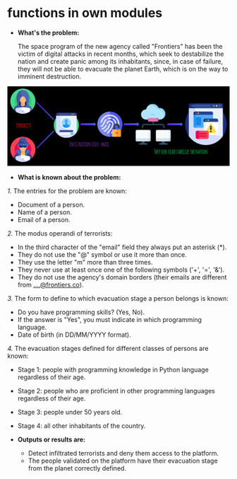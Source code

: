 # functions in own modules


- **What's the problem:**

    The space program of the new agency called "Frontiers" has been the victim of digital attacks in recent months, which seek to destabilize the nation and create panic among its inhabitants, since, in case of failure, they will not be able to evacuate the planet Earth, which is on the way to imminent destruction.
    
![Figure_](media/Figure_.png)

- **What is known about the problem:**

*1.* The entries for the problem are known:
   - Document of a person.
   - Name of a person.
   - Email of a person.

*2.* The modus operandi of terrorists:
   - In the third character of the "email" field they always put an asterisk (*).
   - They do not use the "@" symbol or use it more than once.
   - They use the letter "m" more than three times.
   - They never use at least once one of the following symbols ('+', '=', '&').
   - They do not use the agency's domain borders (their emails are different from ....@frontiers.co).

*3.* The form to define to which evacuation stage a person belongs is known:

   - Do you have programming skills? (Yes, No).
   - If the answer is "Yes", you must indicate in which programming language.
   - Date of birth (in DD/MM/YYYY format).

*4.* The evacuation stages defined for different classes of persons are known:

   - Stage 1: people with programming knowledge in Python language regardless of their age.
   - Stage 2: people who are proficient in other programming languages regardless of their age.
   - Stage 3: people under 50 years old.
   - Stage 4: all other inhabitants of the country.

- **Outputs or results are:**

   - Detect infiltrated terrorists and deny them access to the platform.
   - The people validated on the platform have their evacuation stage from the planet correctly defined.



